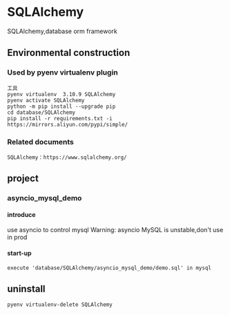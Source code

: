 # SQLAlchemy

SQLAlchemy,database orm framework

## Environmental construction

### Used by pyenv virtualenv plugin

    工具
    pyenv virtualenv  3.10.9 SQLAlchemy
    pyenv activate SQLAlchemy
    python -m pip install --upgrade pip
    cd database/SQLAlchemy
    pip install -r requirements.txt -i https://mirrors.aliyun.com/pypi/simple/

### Related documents

    SQLAlchemy：https://www.sqlalchemy.org/

## project

### asyncio_mysql_demo

#### introduce

use asyncio to control mysql
Warning: asyncio MySQL is unstable,don't use in prod

#### start-up
    execute 'database/SQLAlchemy/asyncio_mysql_demo/demo.sql' in mysql

## uninstall

    pyenv virtualenv-delete SQLAlchemy